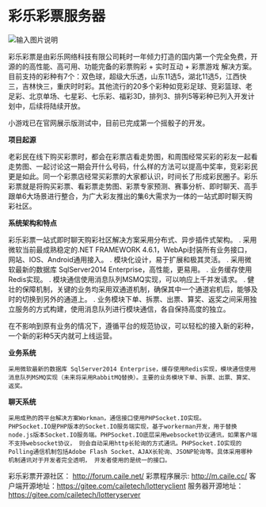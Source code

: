 # 彩乐彩票服务器
![输入图片说明](https://gitee.com/uploads/images/2018/0119/105749_c8e42406_1700303.png "caile-lottery.png")

彩乐彩票是由彩乐网络科技有限公司耗时一年倾力打造的国内第一个完全免费，开源的的高性能、高可用、功能完备的彩票购彩 + 实时互动 + 彩票游戏 解决方案。目前支持的彩种有7个：双色球，超级大乐透，山东11选5，湖北11选5，江西快三，吉林快三，重庆时时彩。其他流行的20多个彩种如竞彩足球、竞彩篮球、老足彩、北京单场、七星彩、七乐彩、福彩3D，排列3、排列5等彩种已列入开发计划中，后续将陆续开放。

小游戏已在官网展示版测试中，目前已完成第一个摇骰子的开发。

 **项目起源** 

老彩民在线下购买彩票时，都会在彩票店看走势图，和周围经常买彩的彩友一起看走势图、一起讨论这一期会开什么号码，什么样的方法可以提高中奖率，竞彩彩民更是如此。同一个彩票店经常买彩票的大家都认识，时间长了形成彩民圈子。彩乐彩票就是将购买彩票、看彩票走势图、彩票专家预测、赛事分析、即时聊天、高手跟单6大场景进行整合，为广大彩友推出的集6大需求为一体的一站式即时聊天购彩社区。

 **系统架构和特点** 

彩乐彩票一站式即时聊天购彩社区解决方案采用分布式、异步插件式架构。
.	采用微软当前最成熟稳定的.NET FRAMEWORK 4.6.1，WebApi封装所有业务接口，网站、IOS、Android通用接入。
. 	模块化设计，易于扩展和极其灵活。
.	采用微软最新的数据库 SqlServer2014 Enterprise，高性能，更易用。
.	业务缓存使用Redis实现。
.	模块通信使用消息队列MSMQ实现，可以响应上千并发请求。
.	健壮的保障机制，关键的业务均采用双通道机制，确保其中一个通道宕机后，能够及时的切换到另外的通道上。
.	业务模块下单、拆票、出票、算奖、返奖之间采用独立服务的方式构建，使用消息队列进行模块通信，各自保持高度的独立。


在不影响到原有业务的情况下，遵循平台的规范协议，可以轻松的接入新的彩种，一个新的彩种5天内就可上线运营。


 **业务系统**  

	采用微软最新的数据库 SqlServer2014 Enterprise，缓存使用Redis实现，模块通信使用消息队列MSMQ实现（未来将采用RabbitMQ替换）。主要的业务模块下单、拆票、出票、算奖、返奖。

 **聊天系统** 

	采用成熟的跨平台解决方案Workman，通信接口使用PHPSocket.IO实现。
	PHPSocket.IO是PHP版本的Socket.IO服务端实现，基于workerman开发，用于替换node.js版本Socket.IO服务端。PHPSocket.IO底层采用websocket协议通讯，如果客户端不支持websocket协议， 则会自动采用http长轮询的方式通讯。PHPSocket.IO实现的Polling通信机制包括Adobe Flash Socket、AJAX长轮询、JSONP轮询等。具体采用哪种机制通讯对于开发者完全透明， 开发者使用的是统一的接口。

彩乐彩票开源社区：  http://forum.caile.net/
彩票程序展示:   http://m.caile.cc/
客户端开源地址：https://gitee.com/cailetech/lotteryclient
服务器开源地址：https://gitee.com/cailetech/lotteryserver

